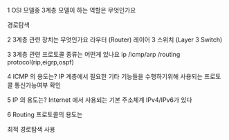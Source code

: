 1 OSI 모델중 3계층 모델이 하는 역할은 무엇인가요

경로탐색

2 3계층 관련 장치는 무엇인가요
라우터 (Router)
레이어 3 스위치 (Layer 3 Switch)

3 3계층 관련 프로토콜 종류는 어떤게 있나요
ip /icmp/arp
/routing protocol(rip,eigrp,ospf)

4 ICMP 의 용도는?
IP 계층에서 필요한 기타 기능들을 수행하기위해 사용되는 프로토콜
통신가능여부 확인

5 IP 의 용도는?
Internet 에서 사용되는 기본 주소체계
IPv4/IPv6가 있다


6 Routing 프로토콜의 용도는

최적 경로탐색 사용
